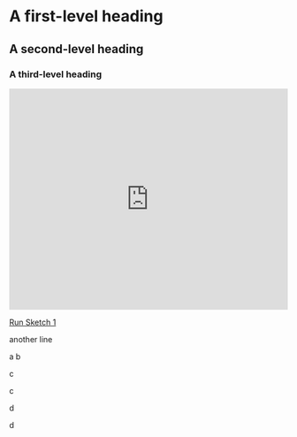 # A first-level heading
## A second-level heading
### A third-level heading
<iframe height="400" style="width: 100%;" scrolling="no" title="First p5.js Sketch" src="https://TotallyReal.github.io/posters/mySketch.js" frameborder="no" allowtransparency="true" allowfullscreen="true"></iframe>

[Run Sketch 1](index2.html)

another line


<div>
a
<script src="mySketch.js" type="text/javascript"></script><script src="https://cdn.jsdelivr.net/npm/p5@1.7.0/lib/p5.js" type="text/javascript"></script>
b
</div>

c

c

<script src="mySketch.js" type="text/javascript"></script><script src="https://cdn.jsdelivr.net/npm/p5@1.7.0/lib/p5.js" type="text/javascript"></script>

d

d
